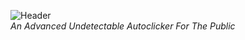 
![Header](https://akki.vip/assets/css/images/header.png)
<br>
<i>An Advanced Undetectable Autoclicker For The Public</i>
